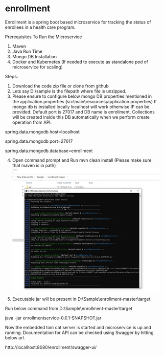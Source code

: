 # enrollment
Enrollment is a spring boot based microservice for tracking the status of enrollees in a health care program.

Prerequisites To Run the Microservice
1. Maven
2. Java Run Time
3. Mongo DB Installation
4. Docker and Kubernetes (If needed to execute as standalone pod of microservice for scaling)


Steps: 
1. Download the code zip file or clone from github 
2.  Lets say D:\sample is the filepath where file is unzipped.
3. Please ensure to configure below mongo DB properties mentioned in the application.properties (src\main\resources\application.properties)
If mongo db is installed locally localhost will work otherwise IP can be provided. Default port is 27017 and DB name is enrollment. Collections will be created inside this DB automatically when we perform create operation from API.

spring.data.mongodb.host=localhost

spring.data.mongodb.port=27017

spring.data.mongodb.database=enrollment

4. Open command prompt and  Run mvn clean install (Please make sure that maven is in path)
![alt text](screenshots/1.png)

4. Executable jar will be present in D:\Sample\enrollment-master\target

Run below command from D:\Sample\enrollment-master\target

java -jar enrollmentservice-0.0.1-SNAPSHOT.jar
 

Now the embedded tom cat server is started and microservice is up and running. Documentation for API can be checked using Swagger by hitting below url.

http://localhost:8080/enrollment/swagger-ui/

 
